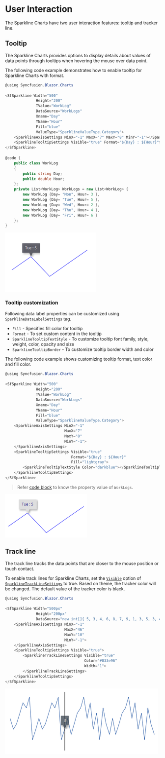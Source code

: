# User Interaction

The Sparkline Charts have two user interaction features: tooltip and tracker line.

## Tooltip

The Sparkline Charts provides options to display details about values of data points through tooltips when hovering the mouse over data point.

The following code example demonstrates how to enable tooltip for Sparkline Charts with format.

```csharp
@using Syncfusion.Blazor.Charts

<SfSparkline Width="500"
              Height="200"
              TValue="WorkLog"
              DataSource="WorkLogs"
              Xname="Day"
              YName="Hour"
              Fill="blue"
              ValueType="SparklineValueType.Category">
    <SparklineAxisSettings MinX="-1" MaxX="7" MaxY="8" MinY="-1"></SparklineAxisSettings>
    <SparklineTooltipSettings Visible="true" Format="${Day} : ${Hour}"></SparklineTooltipSettings>
</SfSparkline>

@code {
    public class WorkLog
    {
        public string Day;
        public double Hour;
    };
    private List<WorkLog> WorkLogs = new List<WorkLog> {
        new WorkLog {Day= "Mon", Hour= 3 },
        new WorkLog {Day= "Tue", Hour= 5 },
        new WorkLog {Day= "Wed", Hour= 2 },
        new WorkLog {Day= "Thu", Hour= 4 },
        new WorkLog {Day= "Fri", Hour= 6 }
    };
}
```

![Sparkline Charts with tooltip](./images/UserInteraction/Tooltip.png)

### Tooltip customization

Following data label properties can be customized using `SparklineDataLabelSettings` tag.

* `Fill` - Specifies fill color for tooltip
* `Format` - To set custom content in the tooltip
* `SparklineTooltipTextStyle` - To customize tooltip font family, style, weight, color, opacity and size
* `SparklineTooltipBorder` - To customize tooltip border width and color

The following code example shows customizing tooltip format, text color and fill color.

```csharp
@using Syncfusion.Blazor.Charts

<SfSparkline Width="500"
              Height="200"
              TValue="WorkLog"
              DataSource="WorkLogs"
              Xname="Day"
              YName="Hour"
              Fill="blue"
              ValueType="SparklineValueType.Category">
    <SparklineAxisSettings MinX="-1"
                           MaxX="7"
                           MaxY="8"
                           MinY="-1">
    </SparklineAxisSettings>
    <SparklineTooltipSettings Visible="true"
                              Format="${Day} : ${Hour}"
                              Fill="lightgray">
        <SparklineTooltipTextStyle Color="darkblue"></SparklineTooltipTextStyle>
    </SparklineTooltipSettings>
</SfSparkline>
```

> Refer [code block](#tooltip) to know the property value of `WorkLogs`.

![Sparkline with custom tooltip](./images/UserInteraction/TooltipCustomization.png)

## Track line

The track line tracks the data points that are closer to the mouse position or touch contact.

To enable track lines for Sparkline Charts, set the [`Visible`](https://help.syncfusion.com/cr/aspnetcore-blazor/Syncfusion.Blazor~Syncfusion.Blazor.Charts.SparklineTrackLineSettings~ChildContent.html) option of  [`SparklineTrackLineSettings`](https://help.syncfusion.com/cr/cref_files/aspnetcore-blazor/Syncfusion.Blazor~Syncfusion.Blazor.Charts.SparklineTrackLineSettings.html) to true. Based on theme, the tracker color will be changed. The default value of the tracker color is black.

```csharp
@using Syncfusion.Blazor.Charts

<SfSparkline Width="500px"
              Height="200px"
              DataSource="new int[]{ 5, 3, 4, 6, 8, 7, 9, 1, 3, 5, 3, 4, 6, 8, 7, 9, 1, 3, 5, 2, 4, 6, 7, 9, 5, 8, 3, 6, 1, 7, 4, 2, 5, 2, 4, 6, 7, 9, 5, 8, 3, 6, 1, 7, 4, 2 }">
    <SparklineAxisSettings MinX="-1"
                           MaxX="46"
                           MaxY="10"
                           MinY="-1">
    </SparklineAxisSettings>
    <SparklineTooltipSettings Visible="true">
        <SparklineTrackLineSettings Visible="true"
                                    Color="#033e96"
                                    Width="1">
        </SparklineTrackLineSettings>
    </SparklineTooltipSettings>
</SfSparkline>
```

![Sparkline Charts with track line](./images/UserInteraction/Trackline.png)